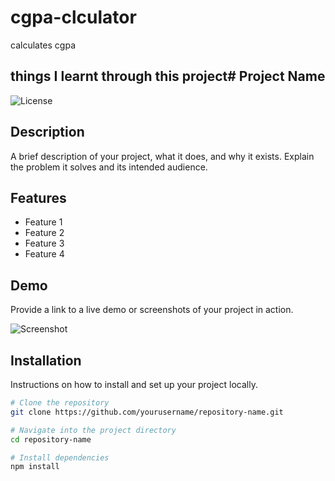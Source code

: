 # cgpa-clculator
calculates cgpa
## things I learnt through this project# Project Name

![License](https://img.shields.io/badge/license-MIT-blue.svg)

## Description

A brief description of your project, what it does, and why it exists. Explain the problem it solves and its intended audience.

## Features

- Feature 1
- Feature 2
- Feature 3
- Feature 4

## Demo

Provide a link to a live demo or screenshots of your project in action.

![Screenshot](link_to_screenshot.png)

## Installation

Instructions on how to install and set up your project locally.

```bash
# Clone the repository
git clone https://github.com/yourusername/repository-name.git

# Navigate into the project directory
cd repository-name

# Install dependencies
npm install

